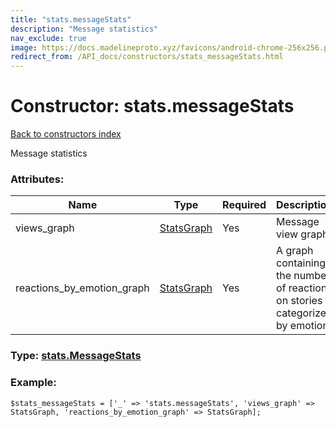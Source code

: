 ```yaml
---
title: "stats.messageStats"
description: "Message statistics"
nav_exclude: true
image: https://docs.madelineproto.xyz/favicons/android-chrome-256x256.png
redirect_from: /API_docs/constructors/stats_messageStats.html
---
```

# Constructor: stats.messageStats  
[Back to constructors index](/API_docs/constructors/index.html)



Message statistics

### Attributes:

| Name     |    Type       | Required | Description |
|----------|---------------|----------|-------------|
|views\_graph|[StatsGraph](/API_docs/types/StatsGraph.html) | Yes|Message view graph|
|reactions\_by\_emotion\_graph|[StatsGraph](/API_docs/types/StatsGraph.html) | Yes|A graph containing the number of reactions on stories categorized by emotion|



### Type: [stats.MessageStats](/API_docs/types/stats.MessageStats.html)


### Example:

```
$stats_messageStats = ['_' => 'stats.messageStats', 'views_graph' => StatsGraph, 'reactions_by_emotion_graph' => StatsGraph];
```  
